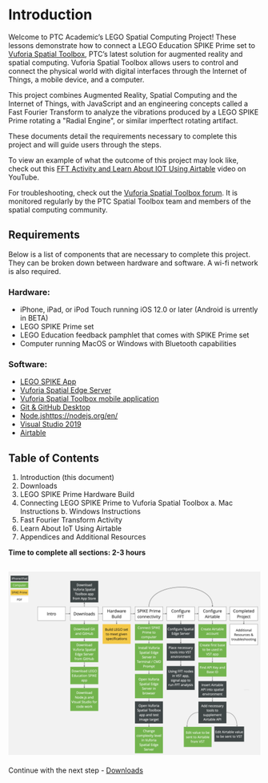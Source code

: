 # Introduction

Welcome to PTC Academic’s LEGO Spatial Computing Project! These lessons demonstrate how to connect a LEGO Education SPIKE Prime set to [Vuforia Spatial Toolbox](https://www.ptc.com/en/products/augmented-reality/vuforia-spatial-toolbox), PTC’s latest solution for augmented reality and spatial computing. Vuforia Spatial Toolbox allows users to control and connect the physical world with digital interfaces through the Internet of Things, a mobile device, and a computer.

This project combines Augmented Reality, Spatial Computing and the Internet of Things, with JavaScript and an engineering concepts called a Fast Fourier Transform to analyze the vibrations produced by a LEGO SPIKE Prime rotating a "Radial Engine", or similar imperftect rotating artifact.

These documents detail the requirements necessary to complete this project and will guide users through the steps.

To view an example of what the outcome of this project may look like, check out this [FFT Activity and Learn About IOT Using Airtable](https://youtu.be/5Z9nq_n4VDI) video on YouTube.

For troubleshooting, check out the [Vuforia Spatial Toolbox forum](https://forum.spatialtoolbox.vuforia.com/). It is monitored regularly by the PTC Spatial Toolbox team and members of the spatial computing community.

## Requirements
Below is a list of components that are necessary to complete this project. They can be broken down between hardware and software. A wi-fi network is also required.

### Hardware:
* iPhone, iPad, or iPod Touch running iOS 12.0 or later (Android is  urrently in BETA)
* LEGO SPIKE Prime set
* LEGO Education feedback pamphlet that comes with SPIKE Prime set
* Computer running MacOS or Windows with Bluetooth capabilities

### Software:
* [LEGO SPIKE App](https://education.lego.com/en-us/downloads/spike-prime/software)
* [Vuforia Spatial Edge Server](https://github.com/tuftsceeo/PTC-Toolbox)
* [Vuforia Spatial Toolbox mobile application](https://apps.apple.com/us/app/vuforia-spatial-toolbox/id1506071001)
* [Git & GitHub Desktop](https://desktop.github.com/)
* [Node.js]()https://nodejs.org/en/
* [Visual Studio 2019](https://visualstudio.microsoft.com/)
* [Airtable](https://airtable.com/)

## Table of Contents

1. Introduction (this document)
2. Downloads
3. LEGO SPIKE Prime Hardware Build
4. Connecting LEGO SPIKE Prime to Vuforia Spatial Toolbox
    a. Mac Instructions
    b. Windows Instructions
5. Fast Fourier Transform Activity
6. Learn About IoT Using Airtable
7. Appendices and Additional Resources

**Time to complete all sections:  2-3 hours**

## ![Project Workflow Overview](https://github.com/PTC-Academic/LEGO-Spatial-Computing-Project/blob/master/Documentation/images/project-workflow.png)

Continue with the next step - [Downloads](https://github.com/PTC-Academic/LEGO-Spatial-Computing-Project/blob/master/Documentation/2-Downloads.md)
